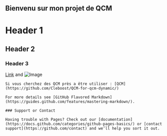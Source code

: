 ## Bienvenu sur mon projet de QCM

# Header 1
## Header 2
### Header 3

[Link](https://github.com/Cleboost/QCM-for-qcm-dynamic/) and ![Image](src)
```
Si vous cherchez des QCM près a être utiliser : [QCM](https://github.com/Cleboost/QCM-for-qcm-dynamic/)

For more details see [GitHub Flavored Markdown](https://guides.github.com/features/mastering-markdown/).

### Support or Contact

Having trouble with Pages? Check out our [documentation](https://docs.github.com/categories/github-pages-basics/) or [contact support](https://github.com/contact) and we’ll help you sort it out.

